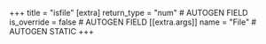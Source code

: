 +++
title = "isfile"
[extra]
return_type = "num" # AUTOGEN FIELD
is_override = false # AUTOGEN FIELD
[[extra.args]]
name = "File" # AUTOGEN STATIC
+++